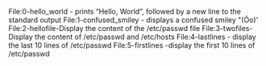 File:0-hello_world - prints “Hello, World”, followed by a new line to the standard output
File:1-confused_smiley - displays a confused smiley "(Ôo)'
File:2-hellofile-Display the content of the /etc/passwd file
File:3-twofiles-Display the content of /etc/passwd and /etc/hosts
File:4-lastlines - display the last 10 lines of /etc/passwd
File:5-firstlines -display the first 10 lines of /etc/passwd
